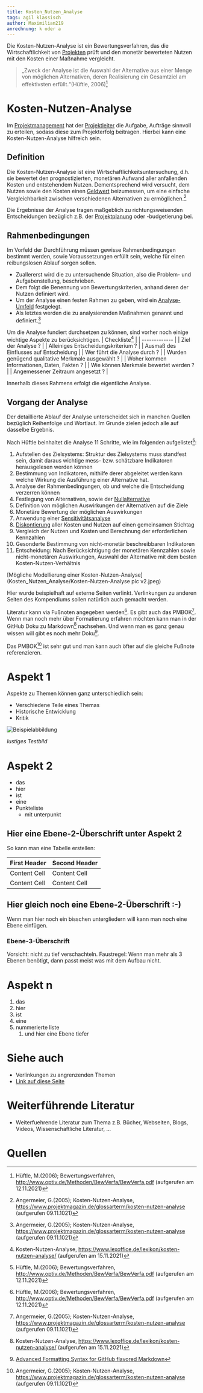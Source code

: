 ```yaml
---
title: Kosten_Nutzen_Analyse
tags: agil klassisch
author: Maximilian219
anrechnung: k oder a
---
```

Die Kosten-Nutzen-Analyse ist ein Bewertungsverfahren, das die Wirtschaftlichkeit von [Projekten](Projekt.md) prüft und den monetär bewerteten Nutzen mit den Kosten einer Maßnahme vergleicht.
> „Zweck der Analyse ist die Auswahl der Alternative aus einer Menge von möglichen Alternativen, deren Realisierung ein Gesamtziel am effektivsten erfüllt.“(Hüftle, 2006)[^1]

# Kosten-Nutzen-Analyse
Im [Projektmanagement](Projektmangement.md) hat der [Projektleiter](Faehigkeiten_Projektleiter) die Aufgabe, Aufträge sinnvoll zu erteilen, sodass diese zum Projekterfolg beitragen. Hierbei kann eine Kosten-Nutzen-Analyse hilfreich sein.

## Definition

Die Kosten-Nutzen-Analyse ist eine Wirtschaftlichkeitsuntersuchung, d.h. sie bewertet den prognostizierten, monetären Aufwand aller anfallenden Kosten und entstehendem Nutzen. Dementsprechend wird versucht, dem Nutzen sowie den Kosten einen [Geldwert](https://de.wikipedia.org/wiki/Geldwert) beizumessen, um eine einfache Vergleichbarkeit zwischen verschiedenen Alternativen zu ermöglichen.[^2]

Die Ergebnisse der Analyse tragen maßgeblich zu richtungsweisenden Entscheidungen bezüglich z.B. der [Projektplanung](Projektplanung.md) oder -budgetierung bei. 

## Rahmenbedingungen 
Im Vorfeld der Durchführung müssen gewisse Rahmenbedingungen bestimmt werden, sowie Voraussetzungen erfüllt sein, welche für einen reibungslosen Ablauf sorgen sollen. 

* Zuallererst wird die zu untersuchende Situation, also die Problem- und Aufgabenstellung, beschrieben. 
* Dem folgt die Benennung von Bewertungskriterien, anhand deren der Nutzen definiert wird. 
* Um der Analyse einen festen Rahmen zu geben, wird ein [Analyse-Umfeld](Umfeldanalyse.md) festgelegt.
* Als letztes werden die zu analysierenden Maßnahmen genannt und definiert.[^2]

Um die Analyse fundiert durchsetzen zu können, sind vorher noch einige wichtige Aspekte zu berücksichtigen.
| Checkliste[^3]  |
| ------------- |
| Ziel der Analyse ? | 
| Alleiniges Entscheidungskriterium ?  | 
| Ausmaß des Einflusses auf Entscheidung  |
| Wer führt die Analyse durch ? |
| Wurden genügend qualitative Merkmale ausgewählt ? |
| Woher kommen Informationen, Daten, Fakten ? |
| Wie können Merkmale bewertet werden ? |
| Angemessener Zeitraum angesetzt ? |

Innerhalb dieses Rahmens erfolgt die eigentliche Analyse. 

## Vorgang der Analyse 

Der detaillierte Ablauf der Analyse unterscheidet sich in manchen Quellen bezüglich Reihenfolge und Wortlaut. Im Grunde zielen jedoch alle auf dasselbe Ergebnis.

Nach Hüftle beinhaltet die Analyse 11 Schritte, wie im folgenden aufgelistet[^1]: 

1.	Aufstellen des Zielsystems: Struktur des Zielsystems muss standfest sein, damit daraus wichtige mess- bzw. schätzbare Indikatoren herausgelesen werden können
2.	Bestimmung von Indikatoren, mithilfe derer abgeleitet werden kann welche Wirkung die Ausführung einer Alternative hat.
3.	Analyse der Rahmenbedingungen, ob und welche die Entscheidung verzerren können
4.	Festlegung von Alternativen, sowie der [Nullalternative]( https://wiki.baw.de/de/index.php/Nullalternative)
5.	Definition von möglichen Auswirkungen der Alternativen auf die Ziele
6.	Monetäre Bewertung der möglichen Auswirkungen
7.	Anwendung einer [Sensitivitätsanalyse]( https://www.bwl-lexikon.de/wiki/sensitivitaetsanalyse/) 
8.	[Diskontierung]( https://www.compeon.de/glossar/diskontieren/#modal-1 ) aller Kosten und Nutzen auf einen gemeinsamen Stichtag
9.	Vergleich der Nutzen und Kosten und Berechnung der erforderlichen Kennzahlen 
10.	Gesonderte Bestimmung von nicht-monetär beschreibbaren Indikatoren
11.	Entscheidung: Nach Berücksichtigung der monetären Kennzahlen sowie nicht-monetären Auswirkungen, 
                  Auswahl der Alternative mit dem besten Kosten-Nutzen-Verhältnis
                  
[Mögliche Modellierung einer Kosten-Nutzen-Analyse](Kosten_Nutzen_Analyse/Kosten-Nutzen-Analyse pic v2.jpeg)


Hier wurde beispielhaft auf externe Seiten verlinkt. Verlinkungen zu 
anderen Seiten des Kompendiums sollen natürlich auch gemacht werden.

Literatur kann via Fußnoten angegeben werden[^1]. Es gibt auch das PMBOK[^2].
Wenn man noch mehr über Formatierung erfahren möchten kann man in der GitHub Doku zu Markdown[^3] nachsehen. 
Und wenn man es ganz genau wissen will gibt es noch mehr Doku[^4]. 

Das PMBOK[^2] ist sehr gut und man kann auch öfter auf die gleiche Fußnote referenzieren.







# Aspekt 1

Aspekte zu Themen können ganz unterschiedlich sein:

* Verschiedene Teile eines Themas 
* Historische Entwicklung
* Kritik 

![Beispielabbildung](Kosten_Nutzen_Analyse/test-file.jpg)

*lustiges Testbild*

# Aspekt 2

* das
* hier 
* ist
* eine 
* Punkteliste
  - mit unterpunkt

## Hier eine Ebene-2-Überschrift unter Aspekt 2

So kann man eine Tabelle erstellen:

| First Header  | Second Header |
| ------------- | ------------- |
| Content Cell  | Content Cell  |
| Content Cell  | Content Cell  |

## Hier gleich noch eine Ebene-2-Überschrift :-)

Wenn man hier noch ein bisschen untergliedern will kann man noch eine Ebene einfügen.

### Ebene-3-Überschrift

Vorsicht: nicht zu tief verschachteln. Faustregel: Wenn man mehr als 3 
Ebenen benötigt, dann passt meist was mit dem Aufbau nicht.

# Aspekt n

1. das
2. hier 
4. ist 
4. eine
7. nummerierte liste
   1. und hier eine Ebene tiefer


# Siehe auch

* Verlinkungen zu angrenzenden Themen
* [Link auf diese Seite](Kosten_Nutzen_Analyse.md)

# Weiterführende Literatur

* Weiterfuehrende Literatur zum Thema z.B. Bücher, Webseiten, Blogs, Videos, Wissenschaftliche Literatur, ...

# Quellen

[^1]: Hüftle, M.(2006); Bewertungsverfahren, http://www.optiv.de/Methoden/BewVerfa/BewVerfa.pdf (aufgerufen am 12.11.2021)
[^2]: Angermeier, G.(2005); Kosten-Nutzen-Analyse, https://www.projektmagazin.de/glossarterm/kosten-nutzen-analyse (aufgerufen 09.11.1021)
[^3]: Kosten-Nutzen-Analyse, https://www.lexoffice.de/lexikon/kosten-nutzen-analyse/ (aufgerufen am 15.11.2021)
[^4]: [Advanced Formatting Syntax for GitHub flavored Markdown](https://docs.github.com/en/github/writing-on-github/working-with-advanced-formatting/organizing-information-with-tables)

